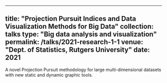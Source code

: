 
---
title: "Projection Pursuit Indices and Data Visualization Methods for Big Data"
collection: talks
type: "Big data analysis and visualization"
permalink: /talks/2021-research-1-1
venue: "Dept. of Statistics, Rutgers University"
date: 2021
---

A novel Projection Pursuit methodology for large multi-dimensional datasets with new static and dynamic graphic tools.
